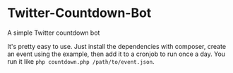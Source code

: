 Twitter-Countdown-Bot
=====================

A simple Twitter countdown bot 

It's pretty easy to use. Just install the dependencies with composer, create an event using the example, then add it to a cronjob to run once a day. You run it like `php countdown.php /path/to/event.json`. 
